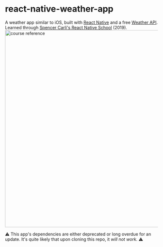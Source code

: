 # react-native-weather-app
A weather app similar to iOS, built with [React Native](https://reactnative.dev/) and a free [Weather API](https://openweathermap.org/api). Learned through [Spencer Carli's React Native School](learn.reactnativeschool.com) (2019).  
<img src="https://reactnativeschool.com/static/ed9a2158217d3f9285ff8215b77a15c0/00d43/reference.png" alt="course reference" width="650"/>  

⚠️ This app's dependencies are either deprecated or long overdue for an update. It's quite likely that upon cloning this repo, it _will not work._ ⚠️

